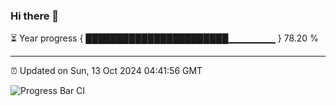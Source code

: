 ### Hi there 👋

⏳ Year progress { ███████████████████████▁▁▁▁▁▁▁ } 78.20 %

---

⏰ Updated on Sun, 13 Oct 2024 04:41:56 GMT

![Progress Bar CI](https://github.com/IshwaranRudhara/GIT-ACTION/workflows/Progress%20Bar%20CI/badge.svg)
